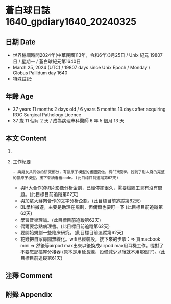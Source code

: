 [_metadata_:encoding]: - "utf-8"
[_metadata_:language]: - "zh-Hant-TW"
[_metadata_:fileformat]: - "markdown"
[_metadata_:MIME_type]: - "text/plain"
[_metadata_:markdown_version]: - "commonmark version 0.30"
[_metadata_:markdown_spec]: - "https://spec.commonmark.org/0.30/"

# 蒼白球日誌1640_gpdiary1640_20240325 #

## 日期 Date ##

* 世界協調時間2024年(中華民國113年，令和6年)3月25日 / Unix 紀元 19807 日 / 星期一 / 蒼白球紀元第1640日
* March 25, 2024 (UTC) / 19807 days since Unix Epoch / Monday / Globus Pallidum day 1640
* 特殊註記:

## 年齡 Age ##

* 37 years 11 months 2 days old / 6 years 5 months 13 days after acquiring ROC Surgical Pathology Licence
* 37 歲 11 個月 2 天 / 成為病理專科醫師 6 年 5 個月 13 天

## 本文 Content ##

1. 

    
2. 工作紀要

       - 與男友共同做的研究部分，有氫原子模型的畫圖要做，有FEM要學。找到了別人寫的完整的氫原子模型，接下來讀看看code。(此目標目前追蹤第62天)
   - 與H大合作的切片影像分析企劃，已經停擺很久，需要檢閱工具有沒有問題。(此目標目前追蹤第62天)
   - 與加拿大鮮肉合作的文字分析企劃。(此目標目前追蹤第62天)
   - BL學科搬遷，主要是助理在規劃，但偶爾也要盯一下 (此目標目前追蹤第62天)
   - 學習音樂理論。(此目標目前追蹤第62天)
   - 偶爾要念點病理書。(此目標目前追蹤第62天)
   - 要開始規劃一些臨床研究。(此目標目前追蹤第62天)
   - 花錢把自家房間無線化。wifi已經裝設，接下來的步驟：=> 買macbook mini => 然後等airpod max出來以後換成airpod max用耳機工作。喔對了不要忘記插座分接器 (原本是用延長線，設備減少以後就不用那個了)。(此目標目前追蹤第61天)


## 注釋 Comment ##


## 附錄 Appendix ##

